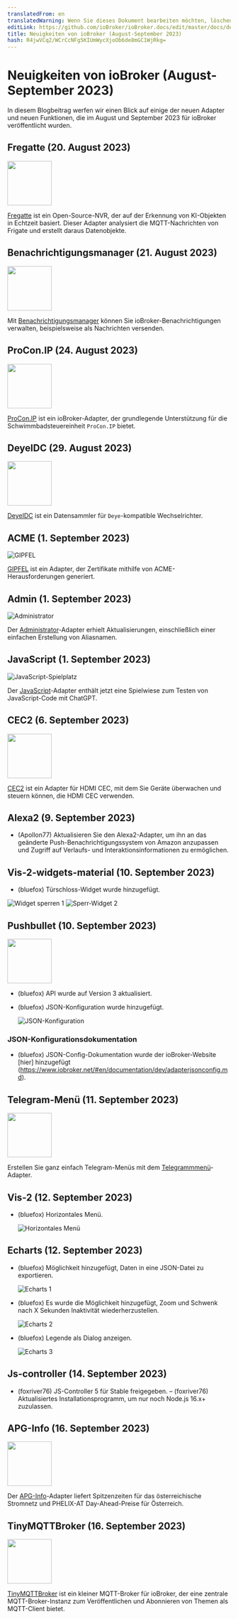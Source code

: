 ```yaml
---
translatedFrom: en
translatedWarning: Wenn Sie dieses Dokument bearbeiten möchten, löschen Sie bitte das Feld "translationsFrom". Andernfalls wird dieses Dokument automatisch erneut übersetzt
editLink: https://github.com/ioBroker/ioBroker.docs/edit/master/docs/de/history/2023_09_blog.md
title: Neuigkeiten von ioBroker (August-September 2023)
hash: R4jwVCq2/WCrCcNFg5KIUmWycXjoOb6de8mGC1WjRkg=
---
```

# Neuigkeiten von ioBroker (August-September 2023)
In diesem Blogbeitrag werfen wir einen Blick auf einige der neuen Adapter und neuen Funktionen, die im August und September 2023 für ioBroker veröffentlicht wurden.

## Fregatte (20. August 2023)
<img src="https://raw.githubusercontent.com/Bettman66/ioBroker.frigate/master/admin/frigate.png" width="100" height="100" />

[Fregatte](https://github.com/Bettman66/ioBroker.frigate) ist ein Open-Source-NVR, der auf der Erkennung von KI-Objekten in Echtzeit basiert. Dieser Adapter analysiert die MQTT-Nachrichten von Frigate und erstellt daraus Datenobjekte.

## Benachrichtigungsmanager (21. August 2023)
<img src="https://raw.githubusercontent.com/foxriver76/ioBroker.notification-manager/master/admin/notification-manager.png" width="100" height="100" />

Mit [Benachrichtigungsmanager](https://github.com/foxriver76/ioBroker.notification-manager) können Sie ioBroker-Benachrichtigungen verwalten, beispielsweise als Nachrichten versenden.

## ProCon.IP (24. August 2023)
<img src="https://raw.githubusercontent.com/ylabonte/ioBroker.procon-ip/master/admin/procon-ip.png" width="100" height="100" />

[ProCon.IP](https://github.com/ylabonte/ioBroker.procon-ip) ist ein ioBroker-Adapter, der grundlegende Unterstützung für die Schwimmbadsteuereinheit `ProCon.IP` bietet.

## DeyeIDC (29. August 2023)
<img src="https://raw.githubusercontent.com/raschy/ioBroker.deyeidc/master/admin/deyeidc.png" width="100" height="100" />

[DeyeIDC](https://github.com/raschy/ioBroker.deyeidc) ist ein Datensammler für `Deye`-kompatible Wechselrichter.

## ACME (1. September 2023)
![GIPFEL](https://raw.githubusercontent.com/iobroker-community-adapters/ioBroker.acme/master/admin/acme.png)

[GIPFEL](https://github.com/iobroker-community-adapters/ioBroker.acme) ist ein Adapter, der Zertifikate mithilfe von ACME-Herausforderungen generiert.

## Admin (1. September 2023)
![Administrator](../../en/history/media/2023_09_26_admin_context.png)

Der [Administrator](https://github.com/ioBroker/ioBroker.admin)-Adapter erhielt Aktualisierungen, einschließlich einer einfachen Erstellung von Aliasnamen.

## JavaScript (1. September 2023)
![JavaScript-Spielplatz](../../en/history/media/2023_09_27_javascript_chat_gpt.png)

Der [JavaScript](https://github.com/ioBroker/ioBroker.javascript)-Adapter enthält jetzt eine Spielwiese zum Testen von JavaScript-Code mit ChatGPT.

## CEC2 (6. September 2023)
<img src="https://raw.githubusercontent.com/iobroker-community-adapters/ioBroker.cec2/master/admin/cec2.png" width="100" height="100" />

[CEC2](https://github.com/iobroker-community-adapters/ioBroker.cec2) ist ein Adapter für HDMI CEC, mit dem Sie Geräte überwachen und steuern können, die HDMI CEC verwenden.

## Alexa2 (9. September 2023)
- (Apollon77) Aktualisieren Sie den Alexa2-Adapter, um ihn an das geänderte Push-Benachrichtigungssystem von Amazon anzupassen und Zugriff auf Verlaufs- und Interaktionsinformationen zu ermöglichen.

## Vis-2-widgets-material (10. September 2023)
- (bluefox) Türschloss-Widget wurde hinzugefügt.

![Widget sperren 1](media/2023_09_10_vis-2-widgets-material-lock-1.png) ![Sperr-Widget 2](../../en/history/media/2023_09_10_vis-2-widgets-material-lock-2.png)

## Pushbullet (10. September 2023)
<img src="https://raw.githubusercontent.com/mcm1957/ioBroker.pushbullet/master/admin/pushbullet.png" width="100" height="100" />

- (bluefox) API wurde auf Version 3 aktualisiert.
- (bluefox) JSON-Konfiguration wurde hinzugefügt.

  ![JSON-Konfiguration](../../en/history/media/2023_09_10_pushbullet.png)

### JSON-Konfigurationsdokumentation
- (bluefox) JSON-Config-Dokumentation wurde der ioBroker-Website [hier] hinzugefügt (https://www.iobroker.net/#en/documentation/dev/adapterjsonconfig.md).

## Telegram-Menü (11. September 2023)
<img src="https://raw.githubusercontent.com/MiRo1310/ioBroker.telegram-menu/master/admin/telegram-menu.png" width="100" height="100" />

Erstellen Sie ganz einfach Telegram-Menüs mit dem [Telegrammmenü](https://github.com/MiRo1310/ioBroker.telegram-menu)-Adapter.

## Vis-2 (12. September 2023)
- (bluefox) Horizontales Menü.

  ![Horizontales Menü](../../en/history/media/2023_09_12_vis-2-menu.png)

## Echarts (12. September 2023)
- (bluefox) Möglichkeit hinzugefügt, Daten in eine JSON-Datei zu exportieren.

  ![Echarts 1](../../en/history/media/2023_09_12_echart-1.png)

- (bluefox) Es wurde die Möglichkeit hinzugefügt, Zoom und Schwenk nach X Sekunden Inaktivität wiederherzustellen.

  ![Echarts 2](../../en/history/media/2023_09_12_echart-2.png)

- (bluefox) Legende als Dialog anzeigen.

  ![Echarts 3](../../en/history/media/2023_09_13_echart-3.png)

## Js-controller (14. September 2023)
- (foxriver76) JS-Controller 5 für Stable freigegeben.
– (foxriver76) Aktualisiertes Installationsprogramm, um nur noch Node.js 16.x+ zuzulassen.

## APG-Info (16. September 2023)
<img src="https://raw.githubusercontent.com/HGlab01/ioBroker.apg-info/master/admin/apg-info.png" width="100" height="100" />

Der [APG-Info](https://github.com/HGlab01/ioBroker.apg-info)-Adapter liefert Spitzenzeiten für das österreichische Stromnetz und PHELIX-AT Day-Ahead-Preise für Österreich.

## TinyMQTTBroker (16. September 2023)
<img src="https://raw.githubusercontent.com/HGlab01/ioBroker.tinymqttbroker/master/admin/tinymqttbroker.png" width="100" height="100" />

[TinyMQTTBroker](https://github.com/HGlab01/ioBroker.tinymqttbroker) ist ein kleiner MQTT-Broker für ioBroker, der eine zentrale MQTT-Broker-Instanz zum Veröffentlichen und Abonnieren von Themen als MQTT-Client bietet.